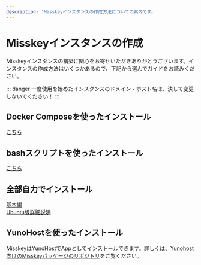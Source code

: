 ```yaml
---
description: 'Misskeyインスタンスの作成方法についての案内です。'
---
```


# Misskeyインスタンスの作成
Misskeyインスタンスの構築に関心をお寄せいただきありがとうございます。インスタンスの作成方法はいくつかあるので、下記から選んでガイドをお読みください。

::: danger
一度使用を始めたインスタンスのドメイン・ホスト名は、決して変更しないでください！
:::

## Docker Composeを使ったインストール
[こちら](./install/docker.html)

## bashスクリプトを使ったインストール
[こちら](./install/bash.html)

## 全部自力でインストール
[基本編](./install/manual.html)\
[Ubuntu版詳細説明](./install/ubuntu-manual.html)

## YunoHostを使ったインストール
MisskeyはYunoHostでAppとしてインストールできます。詳しくは、[Yunohost向けのMisskeyパッケージのリポジトリ](https://github.com/YunoHost-Apps/misskey_ynh)をご覧ください。
